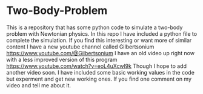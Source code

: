 # Two-Body-Problem
This is a repository that has some python code to simulate a two-body problem with Newtonian physics. In this repo I have included a python file to complete the simulation.
If you find this interesting or want more of similar content I have a new youtube channel called Gilbertsonium
https://www.youtube.com/@Gilbertsonium
I have an old video up right now with a less improved version of this program 
https://www.youtube.com/watch?v=eoL4uXcwl9k
Though I hope to add another video soon. I have included some basic working values in the code but experment and get new working ones. If you find one comment on my video and tell me about it.

